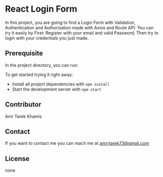 # React Login Form

In this project, you are going to find a Login Form with Validation, Authentication and Authorization made with
Axios and Route API.
You can try it easily by First: Register with your email and valid Password, Then try to login with your credentials you just made.

## Prerequisite

In the project directory, you can run:

To get started trying it right away:

- Install all project dependencies with `npm install`
- Start the development server with `npm start`

## Contributor

Amr Tarek Khamis

## Contact

If you want to contact me you can reach me at <amrrtarek73@gmail.com>

## License

none
